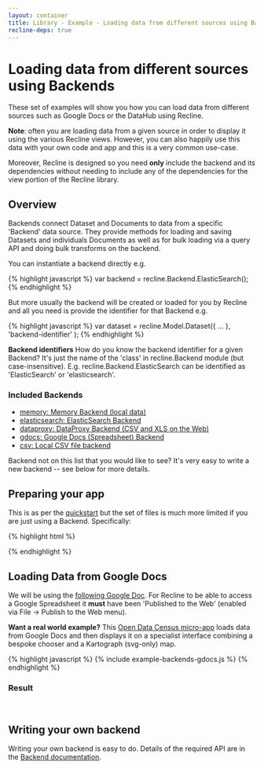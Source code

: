 ```yaml
---
layout: container
title: Library - Example - Loading data from different sources using Backends
recline-deps: true
---
```


<div class="page-header">
  <h1>
    Loading data from different sources using Backends
  </h1>
</div>

These set of examples will show you how you can load data from different
sources such as Google Docs or the DataHub using Recline.

<div class="alert alert-info">
<p><strong>Note</strong>: often you are loading data from a given source in
order to display it using the various Recline views. However, you can also
happily use this data with your own code and app and this is a very common
use-case.</p>
<p>Moreover, Recline is designed so you need <strong>only</strong> include the
backend and its dependencies without needing to include any of the dependencies
for the view portion of the Recline library.</p>
</div>

## Overview

Backends connect Dataset and Documents to data from a specific 'Backend' data
source. They provide methods for loading and saving Datasets and individuals
Documents as well as for bulk loading via a query API and doing bulk transforms
on the backend.

You can instantiate a backend directly e.g.

{% highlight javascript %}
var backend = recline.Backend.ElasticSearch();
{% endhighlight %}

But more usually the backend will be created or loaded for you by Recline and all you need is provide the identifier for that Backend e.g.

{% highlight javascript %}
var dataset = recline.Model.Dataset({
    ...
  },
  'backend-identifier'
);
{% endhighlight %}

<div class="alert alert-info">
<strong>Backend identifiers</strong>
How do you know the backend identifier for a given Backend? It's just the name of the 'class' in recline.Backend module (but case-insensitive). E.g. recline.Backend.ElasticSearch can be identified as 'ElasticSearch' or 'elasticsearch'.
</div>

### Included Backends

* [memory: Memory Backend (local data)](docs/backend/memory.html)
* [elasticsearch: ElasticSearch Backend](docs/backend/elasticsearch.html)
* [dataproxy: DataProxy Backend (CSV and XLS on the Web)](docs/backend/dataproxy.html)
* [gdocs: Google Docs (Spreadsheet) Backend](docs/backend/gdocs.html)
* [csv: Local CSV file backend](docs/backend/csv.html)

Backend not on this list that you would like to see? It's very easy to write a new backend -- see below for more details.

## Preparing your app

This is as per the [quickstart](example-quickstart.html) but the set of files is much more limited if you are just using a Backend. Specifically:

{% highlight html %}
<!-- 3rd party dependencies -->
<script type="text/javascript" src="vendor/jquery/1.7.1/jquery.js"></script>
<script type="text/javascript" src="vendor/underscore/1.1.6/underscore.js"></script>
<script type="text/javascript" src="vendor/backbone/0.5.1/backbone.js"></script>
<!-- include the backend code you need e.g. here for gdocs -->
<script type="text/javascript" src="src/backend/base.js"></script>
<script type="text/javascript" src="src/backend/memory.js"></script>
<script type="text/javascript" src="src/backend/gdocs.js"></script>

<!-- Or you can just include all of recline. -->
<script type="text/javascript" src="recline.js"></script>
{% endhighlight %}


## Loading Data from Google Docs

We will be using the [following Google
Doc](https://docs.google.com/spreadsheet/ccc?key=0Aon3JiuouxLUdGZPaUZsMjBxeGhfOWRlWm85MmV0UUE#gid=0).
For Recline to be able to access a Google Spreadsheet it **must** have been
'Published to the Web' (enabled via File -> Publish to the Web menu).

<div class="alert alert-info">
<strong>Want a real world example?</strong> This <a
href="http://okfnlabs.org/opendatacensus">Open Data Census micro-app</a> loads
data from Google Docs and then displays it on a specialist interface combining
a bespoke chooser and a Kartograph (svg-only) map.
</div>

{% highlight javascript %}
{% include example-backends-gdocs.js %}
{% endhighlight %}

### Result

<div id="my-gdocs" class="doc-ex-rendered">&nbsp;</div>

<script type="text/javascript">
{% include example-backends-gdocs.js %}
</script>


## Writing your own backend

Writing your own backend is easy to do. Details of the required API are in the
[Backend documentation](docs/backend/base.html).

